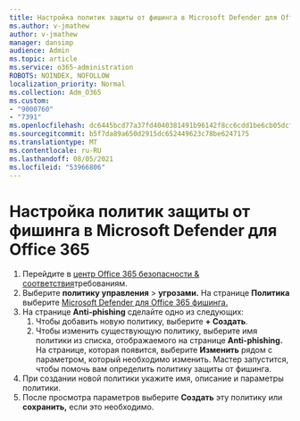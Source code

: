 ```yaml
---
title: Настройка политик защиты от фишинга в Microsoft Defender для Office 365
ms.author: v-jmathew
author: v-jmathew
manager: dansimp
audience: Admin
ms.topic: article
ms.service: o365-administration
ROBOTS: NOINDEX, NOFOLLOW
localization_priority: Normal
ms.collection: Adm_O365
ms.custom:
- "9000760"
- "7391"
ms.openlocfilehash: dc6445bcd77a37fd4040381491b96142f8cc6cdd1be6cb05dcfba0c4a9a55dc5
ms.sourcegitcommit: b5f7da89a650d2915dc652449623c78be6247175
ms.translationtype: MT
ms.contentlocale: ru-RU
ms.lasthandoff: 08/05/2021
ms.locfileid: "53966806"
---
```

# <a name="set-up-anti-phishing-policies-in-microsoft-defender-for-office-365"></a>Настройка политик защиты от фишинга в Microsoft Defender для Office 365

1. Перейдите в [центр Office 365 безопасности & соответствия](https://go.microsoft.com/fwlink/p/?linkid=2077143)требованиям.
2. Выберите **политику управления**  >  **угрозами.** На странице **Политика** выберите [Microsoft Defender для Office 365 фишинга.](https://go.microsoft.com/fwlink/?linkid=2101369)
3. На странице **Anti-phishing** сделайте одно из следующих:
    1. Чтобы добавить новую политику, выберите **+ Создать**.
    1. Чтобы изменить существующую политику, выберите имя политики из списка, отображаемого на странице **Anti-phishing.** На странице, которая появится, выберите **Изменить** рядом с параметром, который необходимо изменить. Мастер запустится, чтобы помочь вам определить политику защиты от фишинга.
4. При создании новой политики укажите имя, описание и параметры политики.
5. После просмотра параметров выберите **Создать** эту политику или **сохранить,** если это необходимо.

